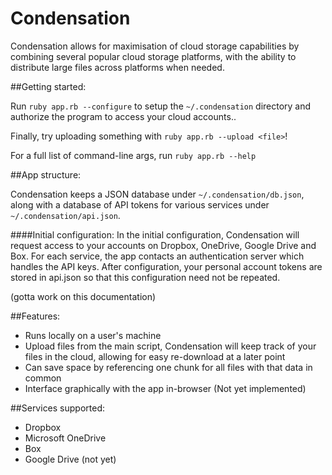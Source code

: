 Condensation
============

Condensation allows for maximisation of cloud storage capabilities by combining several popular cloud storage platforms, with the ability to distribute large files across platforms when needed.

##Getting started:

Run `ruby app.rb --configure` to setup the `~/.condensation` directory and authorize the program to access your cloud accounts..

Finally, try uploading something with `ruby app.rb --upload <file>`!

For a full list of command-line args, run `ruby app.rb --help`

##App structure:

Condensation keeps a JSON database under `~/.condensation/db.json`, along with a database of API tokens for various services under `~/.condensation/api.json`.

####Initial configuration:
In the initial configuration, Condensation will request access to your accounts on Dropbox, OneDrive, Google Drive and Box. For each service, the app contacts an authentication server which handles the API keys. After configuration, your personal account tokens are stored in api.json so that this configuration need not be repeated.

(gotta work on this documentation)

##Features:

* Runs locally on a user's machine
* Upload files from the main script, Condensation will keep track of your files in the cloud, allowing for easy re-download at a later point
* Can save space by referencing one chunk for all files with that data in common
* Interface graphically with the app in-browser (Not yet implemented)

##Services supported:

* Dropbox
* Microsoft OneDrive
* Box
* Google Drive (not yet)
